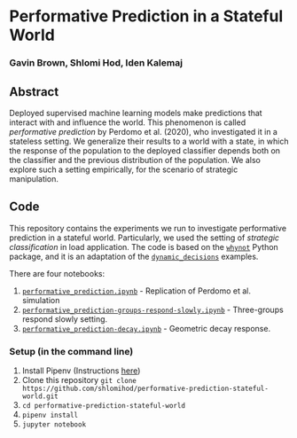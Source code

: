 # Performative Prediction in a Stateful World

### Gavin Brown, Shlomi Hod, Iden Kalemaj


## Abstract
Deployed supervised machine learning models make predictions that interact with and influence the world. This phenomenon is called *performative prediction* by Perdomo et al. (2020), who investigated it in a stateless setting. We generalize their results to a world with a state, in which the response of the population to the deployed classifier depends both on the classifier and the previous distribution of the population. We also explore such a setting empirically, for the scenario of strategic manipulation.

## Code

This repository contains the experiments we run to investigate performative prediction in a stateful world. Particularly, we used the setting of *strategic classification* in load application. The code is based on the [`whynot`](https://github.com/zykls/whynot) Python package, and it is an adaptation of the [`dynamic_decisions`](https://github.com/zykls/whynot/tree/master/examples/dynamic_decisions) examples.

There are four notebooks:

1. [`performative_prediction.ipynb`](https://github.com/gavinrbrown1/algsocproject/blob/master/performative_prediction.ipynb) - Replication of Perdomo et al. simulation
1. [`performative_prediction-groups-respond-slowly.ipynb`](https://github.com/gavinrbrown1/algsocproject/blob/master/performative_prediction-groups-respond-slowly.ipynb) - Three-groups respond slowly setting.
1. [`performative_prediction-decay.ipynb`](https://github.com/gavinrbrown1/algsocproject/blob/master/performative_prediction-decay.ipynb) - Geometric decay response.

### Setup (in the command line)

1. Install Pipenv (Instructions [here](https://pipenv.pypa.io/))
1. Clone this repository `git clone https://github.com/shlomihod/performative-prediction-stateful-world.git`
1. `cd performative-prediction-stateful-world`
1. `pipenv install`
1. `jupyter notebook`
